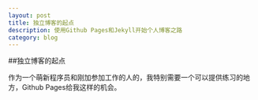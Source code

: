 ```yaml
---
layout: post
title: 独立博客的起点
description: 使用Github Pages和Jekyll开始个人博客之路
category: blog
---
```


##独立博客的起点

作为一个萌新程序员和刚加参加工作的人的，我特别需要一个可以提供练习的地方，Github Pages给我这样的机会。